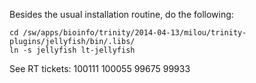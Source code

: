 Besides the usual installation routine, do the following:

    cd /sw/apps/bioinfo/trinity/2014-04-13/milou/trinity-plugins/jellyfish/bin/.libs/
    ln -s jellyfish lt-jellyfish

See RT tickets: 100111 100055 99675 99933

